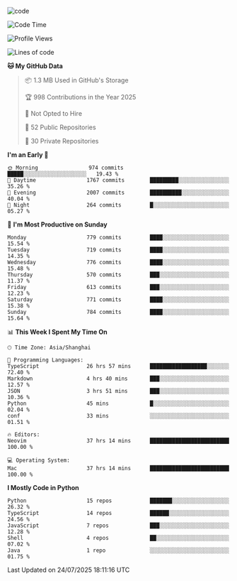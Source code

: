 
<!--
**liuyaanng/liuyaanng** is a ✨ _special_ ✨ repository because its `README.md` (this file) appears on your GitHub profile.

Here are some ideas to get you started:

- 🔭 I’m currently working on ...
- 🌱 I’m currently learning ...
- 👯 I’m looking to collaborate on ...
- 🤔 I’m looking for help with ...
- 💬 Ask me about ...
- 📫 How to reach me: ...
- 😄 Pronouns: ...
- ⚡ Fun fact: ...
-->


![code](https://cdn.jsdelivr.net/gh/liuyaanng/liuyaanng@1.0/code.gif) 

<!--START_SECTION:waka-->
![Code Time](http://img.shields.io/badge/Code%20Time-1%2C713%20hrs%2012%20mins-blue)

![Profile Views](http://img.shields.io/badge/Profile%20Views-0-blue)

![Lines of code](https://img.shields.io/badge/From%20Hello%20World%20I%27ve%20Written-26.2%20million%20lines%20of%20code-blue)

**🐱 My GitHub Data** 

> 📦 1.3 MB Used in GitHub's Storage 
 > 
> 🏆 998 Contributions in the Year 2025
 > 
> 🚫 Not Opted to Hire
 > 
> 📜 52 Public Repositories 
 > 
> 🔑 30 Private Repositories 
 > 
**I'm an Early 🐤** 

```text
🌞 Morning                974 commits         █████░░░░░░░░░░░░░░░░░░░░   19.43 % 
🌆 Daytime                1767 commits        █████████░░░░░░░░░░░░░░░░   35.26 % 
🌃 Evening                2007 commits        ██████████░░░░░░░░░░░░░░░   40.04 % 
🌙 Night                  264 commits         █░░░░░░░░░░░░░░░░░░░░░░░░   05.27 % 
```
📅 **I'm Most Productive on Sunday** 

```text
Monday                   779 commits         ████░░░░░░░░░░░░░░░░░░░░░   15.54 % 
Tuesday                  719 commits         ████░░░░░░░░░░░░░░░░░░░░░   14.35 % 
Wednesday                776 commits         ████░░░░░░░░░░░░░░░░░░░░░   15.48 % 
Thursday                 570 commits         ███░░░░░░░░░░░░░░░░░░░░░░   11.37 % 
Friday                   613 commits         ███░░░░░░░░░░░░░░░░░░░░░░   12.23 % 
Saturday                 771 commits         ████░░░░░░░░░░░░░░░░░░░░░   15.38 % 
Sunday                   784 commits         ████░░░░░░░░░░░░░░░░░░░░░   15.64 % 
```


📊 **This Week I Spent My Time On** 

```text
🕑︎ Time Zone: Asia/Shanghai

💬 Programming Languages: 
TypeScript               26 hrs 57 mins      ██████████████████░░░░░░░   72.40 % 
Markdown                 4 hrs 40 mins       ███░░░░░░░░░░░░░░░░░░░░░░   12.57 % 
JSON                     3 hrs 51 mins       ███░░░░░░░░░░░░░░░░░░░░░░   10.36 % 
Python                   45 mins             █░░░░░░░░░░░░░░░░░░░░░░░░   02.04 % 
conf                     33 mins             ░░░░░░░░░░░░░░░░░░░░░░░░░   01.51 % 

🔥 Editors: 
Neovim                   37 hrs 14 mins      █████████████████████████   100.00 % 

💻 Operating System: 
Mac                      37 hrs 14 mins      █████████████████████████   100.00 % 
```

**I Mostly Code in Python** 

```text
Python                   15 repos            ███████░░░░░░░░░░░░░░░░░░   26.32 % 
TypeScript               14 repos            ██████░░░░░░░░░░░░░░░░░░░   24.56 % 
JavaScript               7 repos             ███░░░░░░░░░░░░░░░░░░░░░░   12.28 % 
Shell                    4 repos             ██░░░░░░░░░░░░░░░░░░░░░░░   07.02 % 
Java                     1 repo              ░░░░░░░░░░░░░░░░░░░░░░░░░   01.75 % 
```




 Last Updated on 24/07/2025 18:11:16 UTC
<!--END_SECTION:waka-->
